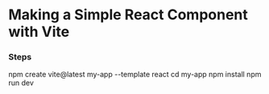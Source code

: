 # Making a Simple React Component with Vite


### Steps
npm create vite@latest my-app --template react
cd my-app
npm install
npm run dev

